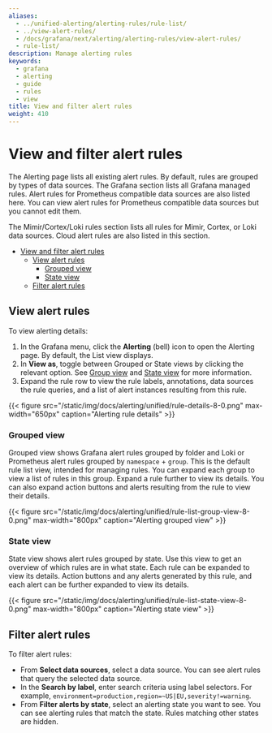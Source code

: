 ```yaml
---
aliases:
  - ../unified-alerting/alerting-rules/rule-list/
  - ../view-alert-rules/
  - /docs/grafana/next/alerting/alerting-rules/view-alert-rules/
  - rule-list/
description: Manage alerting rules
keywords:
  - grafana
  - alerting
  - guide
  - rules
  - view
title: View and filter alert rules
weight: 410
---
```


# View and filter alert rules

The Alerting page lists all existing alert rules. By default, rules are grouped by types of data sources. The Grafana section lists all Grafana managed rules. Alert rules for Prometheus compatible data sources are also listed here. You can view alert rules for Prometheus compatible data sources but you cannot edit them.

The Mimir/Cortex/Loki rules section lists all rules for Mimir, Cortex, or Loki data sources. Cloud alert rules are also listed in this section.

- [View and filter alert rules](#view-and-filter-alert-rules)
  - [View alert rules](#view-alert-rules)
    - [Grouped view](#grouped-view)
    - [State view](#state-view)
  - [Filter alert rules](#filter-alert-rules)

## View alert rules

To view alerting details:

1. In the Grafana menu, click the **Alerting** (bell) icon to open the Alerting page. By default, the List view displays.
1. In **View as**, toggle between Grouped or State views by clicking the relevant option. See [Group view](#group-view) and [State view](#state-view) for more information.
1. Expand the rule row to view the rule labels, annotations, data sources the rule queries, and a list of alert instances resulting from this rule.

{{< figure src="/static/img/docs/alerting/unified/rule-details-8-0.png" max-width="650px" caption="Alerting rule details" >}}

### Grouped view

Grouped view shows Grafana alert rules grouped by folder and Loki or Prometheus alert rules grouped by `namespace` + `group`. This is the default rule list view, intended for managing rules. You can expand each group to view a list of rules in this group. Expand a rule further to view its details. You can also expand action buttons and alerts resulting from the rule to view their details.

{{< figure src="/static/img/docs/alerting/unified/rule-list-group-view-8-0.png" max-width="800px" caption="Alerting grouped view" >}}

### State view

State view shows alert rules grouped by state. Use this view to get an overview of which rules are in what state. Each rule can be expanded to view its details. Action buttons and any alerts generated by this rule, and each alert can be further expanded to view its details.

{{< figure src="/static/img/docs/alerting/unified/rule-list-state-view-8-0.png" max-width="800px" caption="Alerting state view" >}}

## Filter alert rules

To filter alert rules:

- From **Select data sources**, select a data source. You can see alert rules that query the selected data source.
- In the **Search by label**, enter search criteria using label selectors. For example, `environment=production,region=~US|EU,severity!=warning`.
- From **Filter alerts by state**, select an alerting state you want to see. You can see alerting rules that match the state. Rules matching other states are hidden.
